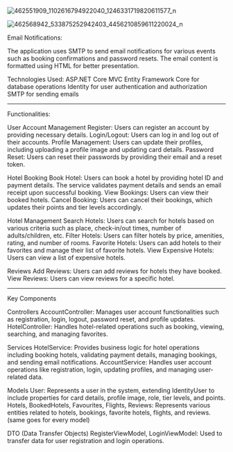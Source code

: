 
![462551909_1102616794922040_1246331719820611577_n](https://github.com/user-attachments/assets/31a8fc6d-34bc-4aab-9d0b-808872f903cb)


![462568942_533875252942403_4456210859611220024_n](https://github.com/user-attachments/assets/835ca84d-1192-42e0-80c5-cfa951227eb6)



Email Notifications:

The application uses SMTP to send email notifications for various events such as booking confirmations and password resets. The email content is formatted using HTML for better presentation.

Technologies Used:
    ASP.NET Core MVC
    Entity Framework Core for database operations
    Identity for user authentication and authorization
    SMTP for sending emails

 ----------------------------------------------------------------------------------------------------------------------------------------------------------------------------------------------------------------

Functionalities:

User Account Management
    Register: Users can register an account by providing necessary details.
    Login/Logout: Users can log in and log out of their accounts.
    Profile Management: Users can update their profiles, including uploading a profile image and updating card details.
    Password Reset: Users can reset their passwords by providing their email and a reset token.

Hotel Booking
    Book Hotel: Users can book a hotel by providing hotel ID and payment details. The service validates payment details and sends an email receipt upon successful booking.
    View Bookings: Users can view their booked hotels.
    Cancel Booking: Users can cancel their bookings, which updates their points and tier levels accordingly.

Hotel Management
    Search Hotels: Users can search for hotels based on various criteria such as place, check-in/out times, number of adults/children, etc.
    Filter Hotels: Users can filter hotels by price, amenities, rating, and number of rooms.
    Favorite Hotels: Users can add hotels to their favorites and manage their list of favorite hotels.
    View Expensive Hotels: Users can view a list of expensive hotels.

Reviews
    Add Reviews: Users can add reviews for hotels they have booked.
    View Reviews: Users can view reviews for a specific hotel.

    
 ----------------------------------------------------------------------------------------------------------------------------------------------------------------------------------------------------------------

 
Key Components

  Controllers
        AccountController: Manages user account functionalities such as registration, login, logout, password reset, and profile updates.
        HotelController: Handles hotel-related operations such as booking, viewing, searching, and managing favorites.

  Services
        HotelService: Provides business logic for hotel operations including booking hotels, validating payment details, managing bookings, and sending email notifications.
        AccountService: Handles user account operations like registration, login, updating profiles, and managing user-related data.

   Models
        User: Represents a user in the system, extending IdentityUser to include properties for card details, profile image, role, tier levels, and points.
        Hotels, BookedHotels, Favourites, Flights, Reviews: Represents various entities related to hotels, bookings, favorite hotels, flights, and reviews.
        (same goes for every model)

  DTO (Data Transfer Objects)
        RegisterViewModel, LoginViewModel: Used to transfer data for user registration and login operations.


